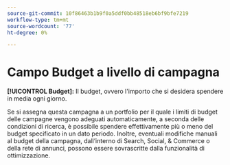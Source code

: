 ```yaml
---
source-git-commit: 10f86463b1b9f0a5ddf0bb48518eb6bf9bfe7219
workflow-type: tm+mt
source-wordcount: '77'
ht-degree: 0%

---
```

# Campo Budget a livello di campagna

**[!UICONTROL Budget]:** Il budget, ovvero l&#39;importo che si desidera spendere in media ogni giorno.

Se si assegna questa campagna a un portfolio per il quale i limiti di budget delle campagne vengono adeguati automaticamente, a seconda delle condizioni di ricerca, è possibile spendere effettivamente più o meno del budget specificato in un dato periodo. Inoltre, eventuali modifiche manuali al budget della campagna, dall’interno di Search, Social, &amp; Commerce o della rete di annunci, possono essere sovrascritte dalla funzionalità di ottimizzazione.
